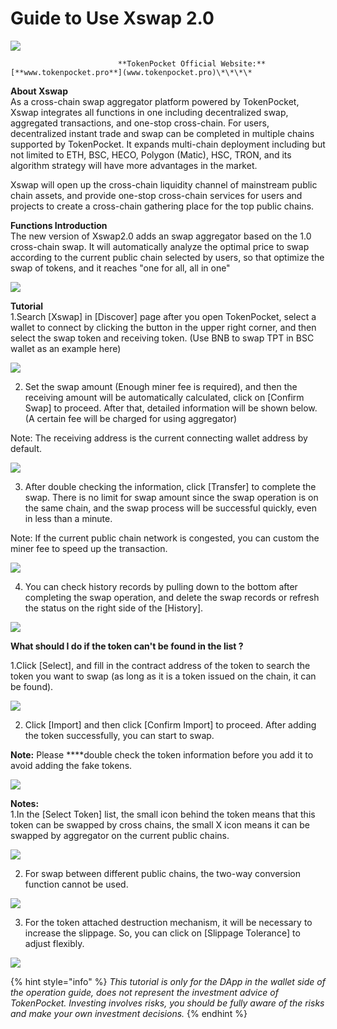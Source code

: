 # Guide to Use Xswap 2.0



![](../.gitbook/assets/xswap2.png)

                            **TokenPocket Official Website:** [**www.tokenpocket.pro**](www.tokenpocket.pro)\*\*\*\*

**About Xswap**  
As a cross-chain swap aggregator platform powered by TokenPocket, Xswap integrates all functions in one including decentralized swap, aggregated transactions, and one-stop cross-chain. For users, decentralized instant trade and swap can be completed in multiple chains supported by TokenPocket. It expands multi-chain deployment including but not limited to ETH, BSC, HECO, Polygon \(Matic\), HSC, TRON, and its algorithm strategy will have more advantages in the market.

Xswap will open up the cross-chain liquidity channel of mainstream public chain assets, and provide one-stop cross-chain services for users and projects to create a cross-chain gathering place for the top public chains.

**Functions Introduction**  
The new version of Xswap2.0 adds an swap aggregator based on the 1.0 cross-chain swap. It will automatically analyze the optimal price to swap according to the current public chain selected by users, so that optimize the swap of tokens, and it reaches "one for all, all in one"

![](../.gitbook/assets/01.png)

**Tutorial**  
1.Search \[Xswap\] in \[Discover\] page after you open TokenPocket, select a wallet to connect by clicking the button in the upper right corner, and then select the swap token and receiving token. \(Use BNB to swap TPT in BSC wallet as an example here\)

![](../.gitbook/assets/1.png)

2. Set the swap amount \(Enough miner fee is required\), and then the receiving amount will be automatically calculated, click on \[Confirm Swap\] to proceed. After that, detailed information will be shown below. \(A certain fee will be charged for using aggregator\)

Note: The receiving address is the current connecting wallet address by default. 

![](../.gitbook/assets/2%20%281%29.jpg)

3. After double checking the information, click \[Transfer\] to complete the swap. There is no limit for swap amount since the swap operation is on the same chain, and the swap process will be successful quickly, even in less than a minute.

Note: If the current public chain network is congested, you can custom the miner fee to speed up the transaction.

![](../.gitbook/assets/5.png)

4. You can check history records by pulling down to the bottom after completing the swap operation, and delete the swap records or refresh the status on the right side of the \[History\].

![](../.gitbook/assets/3.jpg)



**What should I do if the token can't be found in the list ?**

1.Click \[Select\], and fill in the contract address of the token to search the token you want to swap \(as long as it is a token issued on the chain, it can be found\).

![](../.gitbook/assets/1.1.png)

2. Click \[Import\] and then click \[Confirm Import\] to proceed. After adding the token successfully, you can start to swap.

**Note:** Please ****double check the token information before you add it to avoid adding the fake tokens.

![](../.gitbook/assets/1.2.png)



**Notes:**  
1.In the \[Select Token\] list, the small icon behind the token means that this token can be swapped by cross chains, the small X icon means it can be swapped by aggregator on the current public chains.

![](../.gitbook/assets/2.1.png)

2. For swap between different public chains, the two-way conversion function cannot be used.

![](../.gitbook/assets/2.2.jpg)

3. For the token attached destruction mechanism, it will be necessary to increase the slippage. So, you can click on \[Slippage Tolerance\] to adjust flexibly.

![](../.gitbook/assets/2.3.jpg)



{% hint style="info" %}
_This tutorial is only for the DApp in the wallet side of the operation guide, does not represent the investment advice of TokenPocket. Investing involves risks, you should be fully aware of the risks and make your own investment decisions._
{% endhint %}



